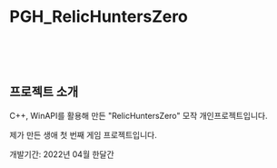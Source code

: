 # PGH_RelicHuntersZero

<br><br><br>

## 프로젝트 소개
C++, WinAPI를 활용해 만든 "RelicHuntersZero" 모작 개인프로젝트입니다.

제가 만든 생애 첫 번째 게임 프로젝트입니다.

개발기간: 2022년 04월 한달간

<br><br>
